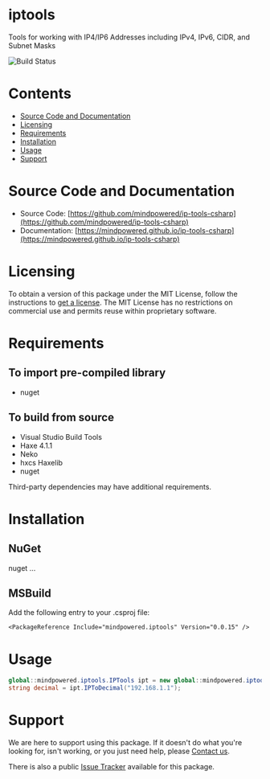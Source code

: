 
iptools
=======
Tools for working with IP4/IP6 Addresses including IPv4, IPv6, CIDR, and Subnet Masks

![Build Status](https://mindpowered.dev/assets/images/github-badges/build-passing.svg)

Contents
========

* [Source Code and Documentation](#source-code-and-documentation)
* [Licensing](#licensing)
* [Requirements](#requirements)
* [Installation](#installation)
* [Usage](#usage)
* [Support](#support)

# Source Code and Documentation
- Source Code: [https://github.com/mindpowered/ip-tools-csharp](https://github.com/mindpowered/ip-tools-csharp)
- Documentation: [https://mindpowered.github.io/ip-tools-csharp](https://mindpowered.github.io/ip-tools-csharp)

# Licensing
To obtain a version of this package under the MIT License, follow the instructions to [get a license][purchase]. The MIT License has no restrictions on commercial use and permits reuse within proprietary software.

# Requirements
## To import pre-compiled library
- nuget

## To build from source
- Visual Studio Build Tools
- Haxe 4.1.1
- Neko
- hxcs Haxelib
- nuget


Third-party dependencies may have additional requirements.

# Installation
## NuGet

nuget ...

## MSBuild

Add the following entry to your .csproj file:

```
<PackageReference Include="mindpowered.iptools" Version="0.0.15" />
```


# Usage

```csharp
global::mindpowered.iptools.IPTools ipt = new global::mindpowered.iptools.IPTools();
string decimal = ipt.IPToDecimal("192.168.1.1");

```


# Support
We are here to support using this package. If it doesn't do what you're looking for, isn't working, or you just need help, please [Contact us][contact].

There is also a public [Issue Tracker][bugs] available for this package.



[bugs]: https://github.com/mindpowered/ip-tools-csharp/issues
[contact]: https://mindpowered.dev/support.html?ref=ip-tools-csharp/
[docs]: https://mindpowered.github.io/ip-tools-csharp/
[licensing]: https://mindpowered.dev/?ref=ip-tools-csharp
[purchase]: https://mindpowered.dev/purchase/

